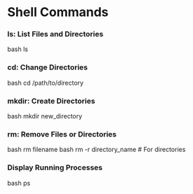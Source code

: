 # Shell Commands
### ls: List Files and Directories
bash  ls
###  cd: Change Directories
bash  cd /path/to/directory

### mkdir: Create Directories
bash  mkdir new_directory
###  rm: Remove Files or Directories
bash  rm filename
 bash  rm -r directory_name  # For directories
### Display Running Processes
bash  ps
